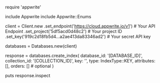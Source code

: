 require 'appwrite'

include Appwrite
include Appwrite::Enums

client = Client.new
    .set_endpoint('https://cloud.appwrite.io/v1') # Your API Endpoint
    .set_project('5df5acd0d48c2') # Your project ID
    .set_key('919c2d18fb5d4...a2ae413da83346ad2') # Your secret API key

databases = Databases.new(client)

response = databases.create_index(
    database_id: '[DATABASE_ID]',
    collection_id: '[COLLECTION_ID]',
    key: '',
    type: IndexType::KEY,
    attributes: [],
    orders: [] # optional
)

puts response.inspect
